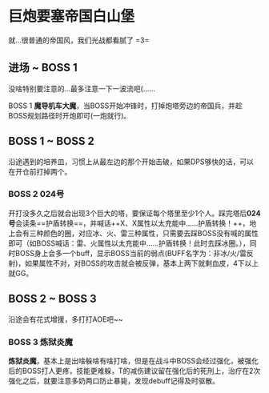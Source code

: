 # 巨炮要塞帝国白山堡

就…很普通的帝国风，我们光战都看腻了 =3=

## 进场 ~ BOSS 1 

没啥特别要注意的…最多注意一下一波流吧(……

BOSS 1 **魔导机车大魔**，当BOSS开始冲锋时，打掉炮塔旁边的帝国兵，并趁BOSS规划路径时开炮即可(一炮就行)。

## BOSS 1 ~ BOSS 2

沿途遇到的培养皿，习惯上从最左边的那个开始击破，如果DPS够快的话，可以在开仓前打掉两个。

### BOSS 2 024号
开打没多久之后就会出现3个巨大的塔，要保证每个塔里至少1个人。踩完塔后**024号**会读条==护盾转换==，并喊话++X、X属性以太充能中……护盾转换！++，地上会有三种颜色的圈，对应冰、火、雷三种属性，只需要去踩BOSS没有喊的属性即可（如BOSS喊话：雷、火属性以太充能中……护盾转换！此时去踩冰圈。），同时BOSS身上会多一个buff，显示BOSS当前的弱点(BUFF名字为：非冰/火/雷反射)，如果属性不对，对BOSS的攻击就会被反弹，基本上两下就剩血皮，4下以上就GG。

## BOSS 2 ~ BOSS 3

沿途会有花式增援，多打打AOE吧~~

### BOSS 3 炼狱炎魔
**炼狱炎魔**，基本上是出啥躲啥有啥打啥，但是在战斗中BOSS会经过强化，被强化后的BOSS打人更疼，技能更难躲，<Role name="tank" />T的减伤建议留在强化后的死刑上，<Role name="healer" />治疗在2次强化之后，就要注意多奶两口防止暴毙，发现<Status :id="642" name="出血" dispel/>debuff记得及时驱散。
